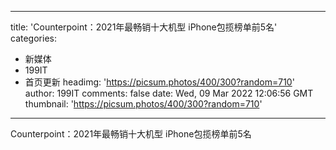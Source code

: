 
---
title: 'Counterpoint：2021年最畅销十大机型 iPhone包揽榜单前5名'
categories: 
 - 新媒体
 - 199IT
 - 首页更新
headimg: 'https://picsum.photos/400/300?random=710'
author: 199IT
comments: false
date: Wed, 09 Mar 2022 12:06:56 GMT
thumbnail: 'https://picsum.photos/400/300?random=710'
---

<div>   
Counterpoint：2021年最畅销十大机型 iPhone包揽榜单前5名  
</div>
            